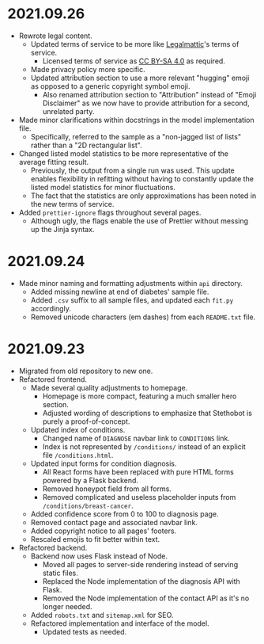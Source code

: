 # 2021.09.26

- Rewrote legal content.
  - Updated terms of service to be more like [Legalmattic](https://github.com/Automattic/legalmattic)'s terms of
    service.
    - Licensed terms of service as [CC BY-SA 4.0](https://creativecommons.org/licenses/by-sa/4.0/) as required.
  - Made privacy policy more specific.
  - Updated attribution section to use a more relevant "hugging" emoji as opposed to a generic copyright symbol emoji.
    - Also renamed attribution section to "Attribution" instead of "Emoji Disclaimer" as we now have to provide
      attribution for a second, unrelated party.
- Made minor clarifications within docstrings in the model implementation file.
  - Specifically, referred to the sample as a "non-jagged list of lists" rather than a "2D rectangular list".
- Changed listed model statistics to be more representative of the average fitting result.
  - Previously, the output from a single run was used. This update enables flexibility in refitting without having to
    constantly update the listed model statistics for minor fluctuations.
  - The fact that the statistics are only approximations has been noted in the new terms of service.
- Added `prettier-ignore` flags throughout several pages.
  - Although ugly, the flags enable the use of Prettier without messing up the Jinja syntax.

# 2021.09.24

- Made minor naming and formatting adjustments within `api` directory.
  - Added missing newline at end of diabetes' sample file.
  - Added `.csv` suffix to all sample files, and updated each `fit.py` accordingly.
  - Removed unicode characters (em dashes) from each `README.txt` file.

# 2021.09.23

- Migrated from old repository to new one.
- Refactored frontend.
  - Made several quality adjustments to homepage.
    - Homepage is more compact, featuring a much smaller hero section.
    - Adjusted wording of descriptions to emphasize that Stethobot is purely a proof-of-concept.
  - Updated index of conditions.
    - Changed name of `DIAGNOSE` navbar link to `CONDITIONS` link.
    - Index is not represented by `/conditions/` instead of an explicit file `/conditions.html`.
  - Updated input forms for condition diagnosis.
    - All React forms have been replaced with pure HTML forms powered by a Flask backend.
    - Removed honeypot field from all forms.
    - Removed complicated and useless placeholder inputs from `/conditions/breast-cancer`.
  - Added confidence score from 0 to 100 to diagnosis page.
  - Removed contact page and associated navbar link.
  - Added copyright notice to all pages' footers.
  - Rescaled emojis to fit better within text.
- Refactored backend.
  - Backend now uses Flask instead of Node.
    - Moved all pages to server-side rendering instead of serving static files.
    - Replaced the Node implementation of the diagnosis API with Flask.
    - Removed the Node implementation of the contact API as it's no longer needed.
  - Added `robots.txt` and `sitemap.xml` for SEO.
  - Refactored implementation and interface of the model.
    - Updated tests as needed.
